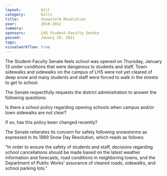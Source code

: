 ```yaml
---  
layout:         bill
category:       bills
title:          Snowstorm Resolution
year:           2010-2011
summary:        
sponsors:       LHS Student-Faculty Senate
passed:         Jauary 19, 2011
tags:           
visualworkflow: true
---
```


The Student-Faculty Senate feels school was opened on Thursday, January 13 under conditions that were dangerous to students and staff. Town sidewalks and sidewalks on the campus of LHS were not yet cleared of deep snow and many students and staff were forced to walk in the streets to get to school.

The Senate respectfully requests the district administration to answer the following questions:

Is there a school policy regarding opening schools when campus and/or town sidewalks are not clear?

If so, has this policy been changed recently?

The Senate reiterates its concern for safety following snowstorms as expressed in its 1989 Snow Day Resolution, which reads as follows:

"In order to ensure the safety of students and staff, decisions regarding school cancellations should be made based on the latest weather information and forecasts, road conditions in neighboring towns, and the Department of Public Works' assurance of cleared roads, sidewalks, and school parking lots."